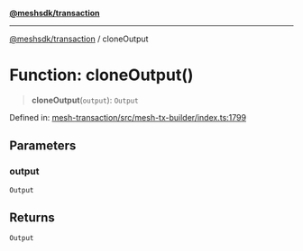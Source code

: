 [**@meshsdk/transaction**](../README.md)

***

[@meshsdk/transaction](../globals.md) / cloneOutput

# Function: cloneOutput()

> **cloneOutput**(`output`): `Output`

Defined in: [mesh-transaction/src/mesh-tx-builder/index.ts:1799](https://github.com/MeshJS/mesh/blob/1abde1553cbd7cf2cf4e40197fc0de9e4a7d0f49/packages/mesh-transaction/src/mesh-tx-builder/index.ts#L1799)

## Parameters

### output

`Output`

## Returns

`Output`
